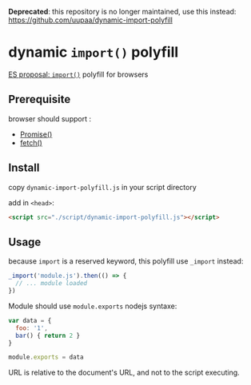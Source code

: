 **Deprecated**: this repository is no longer maintained, use this instead:  https://github.com/uupaa/dynamic-import-polyfill

# dynamic `import()` polyfill

[ES proposal: `import()`](https://github.com/tc39/proposal-dynamic-import) polyfill for browsers

## Prerequisite

browser should support :

* [Promise()](https://developer.mozilla.org//docs/Web/JavaScript/Reference/Global_Objects/Promise)
* [fetch()](https://developer.mozilla.org//docs/Web/API/Fetch_API)

## Install

copy `dynamic-import-polyfill.js` in your script directory

add in `<head>`:

```html
<script src="./script/dynamic-import-polyfill.js"></script>
```

## Usage

because `import` is a reserved keyword, this polyfill use `_import` instead:

```javascript
_import('module.js').then(() => {
  // ... module loaded
})
```

Module should use `module.exports` nodejs syntaxe:

```javascript
var data = {
  foo: '1',
  bar() { return 2 }
}

module.exports = data
```

URL is relative to the document's URL, and not to the script executing.
